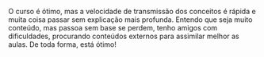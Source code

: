 O curso é ótimo, mas a velocidade de transmissão dos conceitos é rápida e muita coisa passar sem explicação mais profunda.
Entendo que seja muito conteúdo, mas passoa sem base se perdem, tenho amigos com dificuldades, procurando conteúdos externos para assimilar melhor as aulas.
De toda forma, está ótimo!
